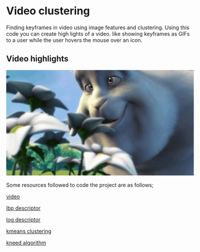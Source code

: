 # Video clustering
Finding keyframes in video using image features and clustering.
Using this code you can create high lights of a video. like showing keyframes as GIFs to a user while the
user hovers the mouse over an icon.
## Video highlights
![GIF](movie.gif)

Some resources followed to code the project are as follows;

[video](https://sample-videos.com/video321/mp4/480/big_buck_bunny_480p_30mb.mp4)

[lbp descriptor](https://pyimagesearch.com/2015/12/07/local-binary-patterns-with-python-opencv/)

[log descriptor](https://medium.com/@dnemutlu/hog-feature-descriptor-263313c3b40d)

[kmeans clustering](https://www.statology.org/k-means-clustering-in-python/)

[kneed algorithm](https://github.com/arvkevi/kneed)
